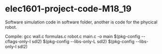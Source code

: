 # elec1601-project-code-M18_19

Software simulation code in software folder, another is code for the phycical robot.

Compile: gcc wall.c formulas.c robot.c main.c -o main $(pkg-config --cflags-only-I sdl2) $(pkg-config --libs-only-L sdl2) $(pkg-config --libs-only-l sdl2)
